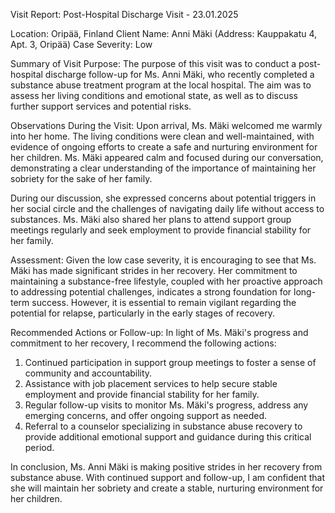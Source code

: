  Visit Report: Post-Hospital Discharge Visit - 23.01.2025

Location: Oripää, Finland
Client Name: Anni Mäki (Address: Kauppakatu 4, Apt. 3, Oripää)
Case Severity: Low

Summary of Visit Purpose:
The purpose of this visit was to conduct a post-hospital discharge follow-up for Ms. Anni Mäki, who recently completed a substance abuse treatment program at the local hospital. The aim was to assess her living conditions and emotional state, as well as to discuss further support services and potential risks.

Observations During the Visit:
Upon arrival, Ms. Mäki welcomed me warmly into her home. The living conditions were clean and well-maintained, with evidence of ongoing efforts to create a safe and nurturing environment for her children. Ms. Mäki appeared calm and focused during our conversation, demonstrating a clear understanding of the importance of maintaining her sobriety for the sake of her family.

During our discussion, she expressed concerns about potential triggers in her social circle and the challenges of navigating daily life without access to substances. Ms. Mäki also shared her plans to attend support group meetings regularly and seek employment to provide financial stability for her family.

Assessment:
Given the low case severity, it is encouraging to see that Ms. Mäki has made significant strides in her recovery. Her commitment to maintaining a substance-free lifestyle, coupled with her proactive approach to addressing potential challenges, indicates a strong foundation for long-term success. However, it is essential to remain vigilant regarding the potential for relapse, particularly in the early stages of recovery.

Recommended Actions or Follow-up:
In light of Ms. Mäki's progress and commitment to her recovery, I recommend the following actions:

1. Continued participation in support group meetings to foster a sense of community and accountability.
2. Assistance with job placement services to help secure stable employment and provide financial stability for her family.
3. Regular follow-up visits to monitor Ms. Mäki's progress, address any emerging concerns, and offer ongoing support as needed.
4. Referral to a counselor specializing in substance abuse recovery to provide additional emotional support and guidance during this critical period.

In conclusion, Ms. Anni Mäki is making positive strides in her recovery from substance abuse. With continued support and follow-up, I am confident that she will maintain her sobriety and create a stable, nurturing environment for her children.
